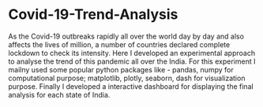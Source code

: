 # Covid-19-Trend-Analysis
As the Covid-19 outbreaks rapidly all over the world day by day and also affects the lives of million, a number of countries declared complete lockdown to check its intensity. Here I developed an experimental approach to analyse the trend of this pandemic all over the India. For this experiment I mailny used some popular python packages like - pandas, numpy for computational purpose; matplotlib, plotly, seaborn, dash for visualization purpose. Finally I developed a interactive dashboard for displaying the final analysis for each state of India.
